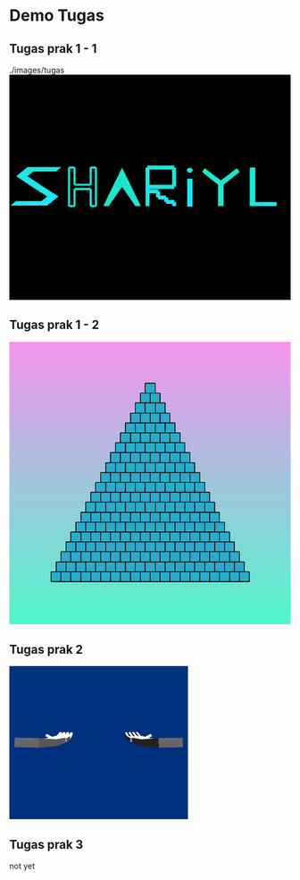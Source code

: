 # Demo Tugas

Tugas prak 1 - 1
---
./images/tugas
![Shariyl](./images/tugas1_1.png)

Tugas prak 1 - 2
---
![Piramida](./images/tugas1_2.png)

Tugas prak 2
---
![tangan](./images/tugas2.gif)


Tugas prak 3
---
not yet